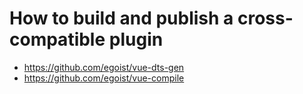 # How to build and publish a cross-compatible plugin

- https://github.com/egoist/vue-dts-gen
- https://github.com/egoist/vue-compile